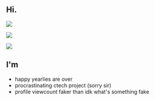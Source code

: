 ## Hi.

![](https://komarev.com/ghpvc/?username=ethanwang314159&color=2e933c&style=plastic)  

![](https://github-readme-stats.vercel.app/api/top-langs/?username=the-ethan-wang&theme=tokyonight)
  
![](https://github-readme-stats.vercel.app/api?username=the-ethan-wang&theme=tokyonight)  
## I'm
- happy yearlies are over
- procrastinating ctech project (sorry sir)
- profile viewcount faker than idk what's something fake
